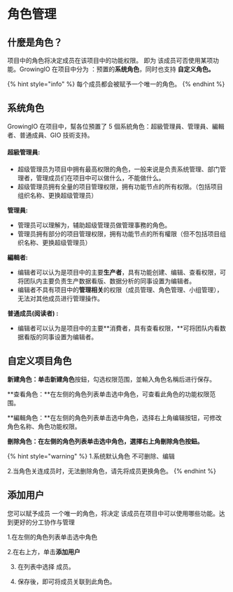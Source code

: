# 角色管理

## **什麼是角色？**

项目中的角色将决定成员在该项目中的功能权限。 即为 该成员可否使用某项功能。GrowingIO 在项目中分为 ：预置的**系统角色**，同时也支持 **自定义角色。**

{% hint style="info" %}
每个成员都会被赋予一个唯一的角色。
{% endhint %}

## **系统角色**

GrowingIO 在项目中，幫各位預置了 5 個系統角色：超級管理員、管理員、編輯者、普通成員、GIO 技術支持。

#### **超級管理員:**

* 超级管理员为项目中拥有最高权限的角色，一般来说是负责系统管理、部门管理者，管理成员们在项目中可以做什么，不能做什么。
* 超级管理员拥有全量的项目管理权限，拥有功能节点的所有权限。（包括项目组织名称、更换超级管理员）

**管理員:**

* 管理员可以理解为，辅助超级管理员做管理事務的角色。
* 管理员拥有部分的项目管理权限，拥有功能节点的所有權限（但不包括项目组织名称、更换超级管理员）

**編輯者:**

* 编辑者可以认为是项目中的主要**生产者**，具有功能创建、编辑、查看权限，可将团队内主要负责生产数据看版、数据分析的同事设置为编辑者。 
* 编辑者不具有项目中的**管理相关**的权限（成员管理、角色管理、小组管理），无法对其他成员进行管理操作。

**普通成员\(阅读者\) :**

* 编辑者可以认为是项目中的主要**消費者，具有查看权限，**可将团队内看数据看版的同事设置为编辑者。 



## **自定义项目角色**

**新建角色：**单击**新建角色**按鈕，勾选权限范围，並輸入角色名稱后进行保存。

**查看角色：**在左侧的角色列表单击选中角色，可查看此角色的功能权限范围。

**編輯角色：**在左侧的角色列表单击选中角色，选择右上角编辑按钮，可修改角色名称、角色功能权限。

**刪除角色：**在左侧的角色列表单击选中角色**，**選擇右上角刪除角色按鈕**。** 

{% hint style="warning" %}
1.系统默认角色 不可删除、编辑

2.当角色关连成员时，无法删除角色，请先将成员更换角色。
{% endhint %}

## 添加用户 

您可以赋予成员 一个唯一的角色，将决定 该成员在项目中可以使用哪些功能。达到更好的分工协作与管理

1.在左侧的角色列表单击选中角色

2.在右上方，单击**添加用户**

3. 在列表中选择 成员。

4. 保存後，即可将成员关联到此角色。

